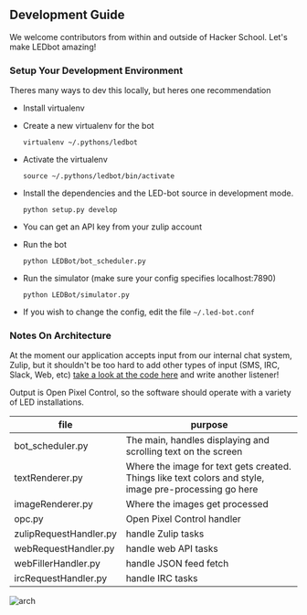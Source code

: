 Development Guide
----

We welcome contributors from within and outside of Hacker School. Let's make LEDbot amazing!

### Setup Your Development Environment

Theres many ways to dev this locally, but heres one recommendation


- Install virtualenv

- Create a new virtualenv for the bot

    ```
    virtualenv ~/.pythons/ledbot
    ```

- Activate the virtualenv 
    
    ```
    source ~/.pythons/ledbot/bin/activate
    ```

- Install the dependencies and the LED-bot source in development mode. 

    ```
    python setup.py develop
    ```

- You can get an API key from your zulip account

- Run the bot

    ```
    python LEDBot/bot_scheduler.py
    ```

- Run the simulator (make sure your config specifies localhost:7890)

    ```
    python LEDBot/simulator.py
    ```

- If you wish to change the config, edit the file `~/.led-bot.conf`


### Notes On Architecture

At the moment our application accepts input from our internal chat system, Zulip, but it shouldn't be too hard to add other types of input (SMS, IRC, Slack, Web, etc) [take a look at the code here](https://github.com/marqsm/LED-bot/blob/master/LEDBot/bot_scheduler.py#L252) and write another listener!

Output is Open Pixel Control, so the software should operate with a variety of LED installations.

| file                  | purpose           | 
| --------------------- | ------------------|
| bot_scheduler.py      | The main, handles displaying and scrolling text on the screen                     |
| textRenderer.py       | Where the image for text gets created. Things like text colors and style, image pre-processing go here        |
| imageRenderer.py      | Where the images get processed                |
| opc.py                | Open Pixel Control handler                    |
| zulipRequestHandler.py| handle Zulip tasks                            |
| webRequestHandler.py| handle web API tasks                            |
| webFillerHandler.py| handle JSON feed fetch                            |
| ircRequestHandler.py| handle IRC tasks                            |


![arch](https://raw.githubusercontent.com/marqsm/LED-bot/master/docs/architecture.png)

